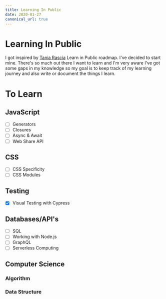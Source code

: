 ```yaml
---
title: Learning In Public
date: 2020-01-27
canonical_url: true
---
```


# Learning In Public
I got inspired by [Tania Rascia](https://www.taniarascia.com/learn) Learn in Public roadmap. I've decided to start mine. There's so much out there I want to learn and I'm very aware I've got some gaps in my knowledge so my goal is to keep track of my learning journey and also write or document the things I learn.

# To Learn

## JavaScript
- [ ] Generators
- [ ] Closures
- [ ] Async & Await
- [ ] Web Share API

## CSS
- [ ] CSS Specificity
- [ ] CSS Modules

## Testing
- [x] Visual Testing with Cypress

## Databases/API's
- [ ] SQL
- [ ] Working with Node.js
- [ ] GraphQL
- [ ] Serverless Computing

## Computer Science

### Algorithm

### Data Structure


